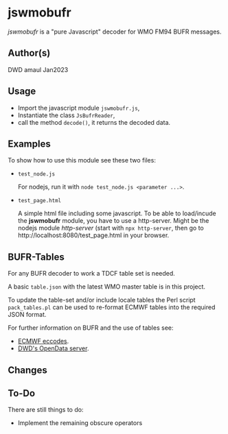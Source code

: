 # jswmobufr

*jswmobufr* is a "pure Javascript" decoder for WMO FM94 BUFR messages.

## Author(s)

DWD amaul Jan2023

## Usage

- Import the javascript module `jswmobufr.js`,
- Instantiate the class `JsBufrReader`,
- call the method `decode()`, it returns the decoded data.

## Examples

To show how to use this module see these two files:

- `test_node.js`
  
  For nodejs, run it with `node test_node.js <parameter ...>`.
  
- `test_page.html`
  
  A simple html file including some javascript. To be able to load/incude 
  the **jswmobufr** module, you have to use a http-server. Might be the nodejs 
  module *http-server* (start with `npx http-server`, then go to 
  http://localhost:8080/test_page.html in your browser.

## BUFR-Tables

For any BUFR decoder to work a TDCF table set is needed.

A basic `table.json` with the latest WMO master table is in this project.

To update the table-set and/or include locale tables the Perl script 
`pack_tables.pl` can be used to re-format ECMWF tables into the required 
JSON format.

For further information on BUFR and the use of tables see:

* [ECMWF eccodes](https://software.ecmwf.int/wiki/display/ECC/ecCodes+Home).
* [DWD's OpenData server](https://opendata.dwd.de/weather/lib/bufr/).


## Changes

## To-Do
There are still things to do:

* Implement the remaining obscure operators

